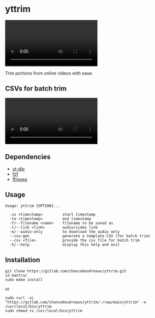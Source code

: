 # yttrim

![yttrim in action.](.assets/yttrim.mp4)

Trim portions from online videos with ease.

## CSVs for batch trim

![Batch trimming with CSVs.](.assets/csv.mp4)

## Dependencies

- [yt-dlp](https://https://github.com/yt-dlp/yt-dlp) 
- [fzf](https://github.com/junegunn/fzf)
- [ffmpeg](https://ffmpeg.org)

## Usage

```
Usage: yttrim [OPTION]...

  -ss <timestamp>         start timestamp
  -to <timestamp>         end timestamp
  -f/--filename <name>    filename to be saved as
  -l/--link <link>        audio/video link
  -m/--audio-only         to download the audio only
  --csv-gen               generate a template CSV (for batch trim)
  --csv <file>            provide the csv file for batch trim
  -h/--help               display this help and exit
```

## Installation

```
git clone https://gitlab.com/chanceboudreaux/yttrim.git
cd mantra/
sudo make install
```

or

```
sudo curl -sL "https://gitlab.com/chanceboudreaux/yttrim/-/raw/main/yttrim" -o /usr/local/bin/yttrim 
sudo chmod +x /usr/local/bin/yttrim
```

